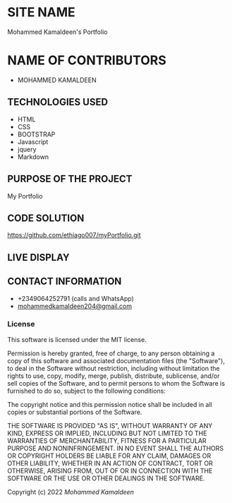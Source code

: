# SITE NAME
Mohammed Kamaldeen's Portfolio


# NAME OF CONTRIBUTORS
* MOHAMMED KAMALDEEN


## TECHNOLOGIES USED
* HTML
* CSS
* BOOTSTRAP
* Javascript
* jquery
* Markdown

## PURPOSE OF THE PROJECT
My Portfolio

## CODE SOLUTION

https://github.com/ethiago007/myPortfolio.git





## LIVE DISPLAY



## CONTACT INFORMATION
* +2349064252791 (calls and WhatsApp)
* mohammedkamaldeen204@gmail.com





### License

This software is licensed under the MIT license.

Permission is hereby granted, free of charge, to any person obtaining a copy of this software and associated documentation files (the "Software"), to deal in the Software without restriction, including without limitation the rights to use, copy, modify, merge, publish, distribute, sublicense, and/or sell copies of the Software, and to permit persons to whom the Software is furnished to do so, subject to the following conditions:

The copyright notice and this permission notice shall be included in all copies or substantial portions of the Software.

THE SOFTWARE IS PROVIDED "AS IS", WITHOUT WARRANTY OF ANY KIND, EXPRESS OR IMPLIED, INCLUDING BUT NOT LIMITED TO THE WARRANTIES OF MERCHANTABILITY, FITNESS FOR A PARTICULAR PURPOSE AND NONINFRINGEMENT. IN NO EVENT SHALL THE AUTHORS OR COPYRIGHT HOLDERS BE LIABLE FOR ANY CLAIM, DAMAGES OR OTHER LIABILITY, WHETHER IN AN ACTION OF CONTRACT, TORT OR OTHERWISE, ARISING FROM, OUT OF OR IN CONNECTION WITH THE SOFTWARE OR THE USE OR OTHER DEALINGS IN THE SOFTWARE.

Copyright (c) 2022 *Mohammed Kamaldeen*

